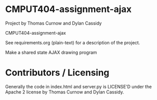 CMPUT404-assignment-ajax
==============================

Project by Thomas Curnow and Dylan Cassidy

CMPUT404-assignment-ajax

See requirements.org (plain-text) for a description of the project.

Make a shared state AJAX drawing program

Contributors / Licensing
========================

Generally the code in index.html and server.py is LICENSE'D under 
the Apache 2 license by Thomas Curnow and Dylan Cassidy.


